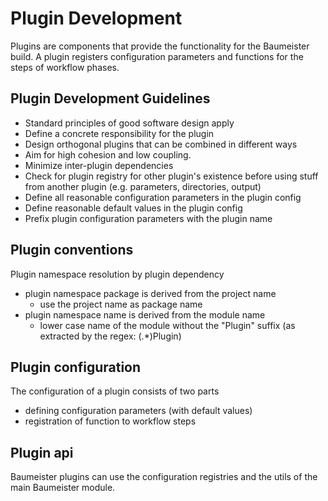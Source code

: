 Plugin Development
==================

Plugins are components that provide the functionality for the Baumeister build.
A plugin registers configuration parameters and functions for the steps of workflow phases.


Plugin Development Guidelines
-----------------------------
* Standard principles of good software design apply
* Define a concrete responsibility for the plugin
* Design orthogonal plugins that can be combined in different ways
* Aim for high cohesion and low coupling.
* Minimize inter-plugin dependencies
* Check for plugin registry for other plugin's existence before using stuff from another plugin (e.g. parameters, directories, output)
* Define all reasonable configuration parameters in the plugin config
* Define reasonable default values in the plugin config
* Prefix plugin configuration parameters with the plugin name

Plugin conventions
------------------
Plugin namespace resolution by plugin dependency
 * plugin namespace package is derived from the project name
   * use the project name as package name
 * plugin namespace name is derived from the module name
   * lower case name of the module without the "Plugin" suffix (as extracted by the regex: (.*)Plugin)


Plugin configuration
--------------------
The configuration of a plugin consists of two parts
 * defining configuration parameters (with default values)
 * registration of function to workflow steps

Plugin api
----------

Baumeister plugins can use the configuration registries and the utils of the main Baumeister module.

